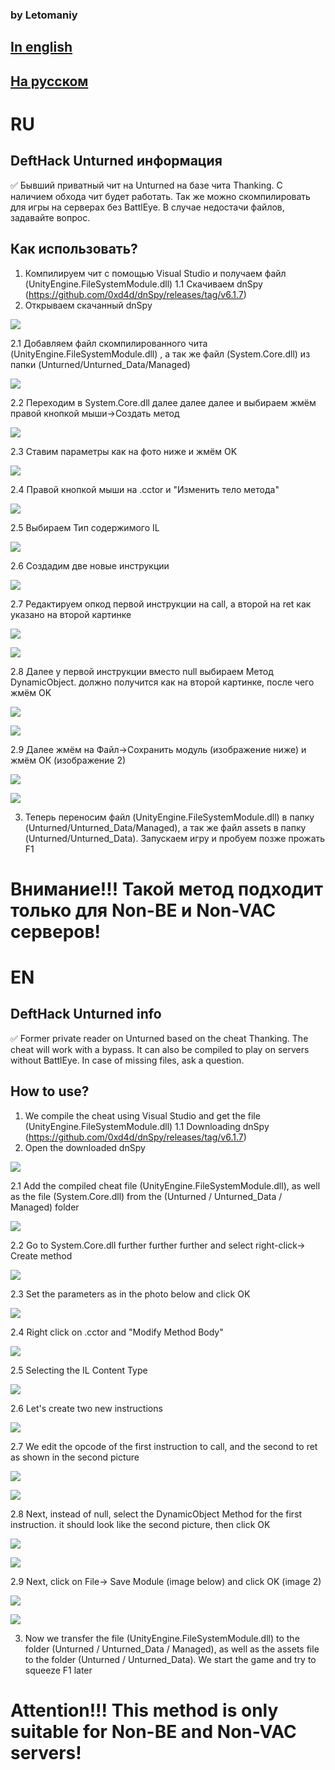 ### by Letomaniy
## [In english](#en)
## [На русском](#ru)

# RU    
## DeftHack Unturned информация

:white_check_mark: Бывший приватный чит на Unturned на базе чита Thanking. С наличием обхода чит будет работать. Так же можно скомпилировать для игры на серверах без BattlEye. В случае недостачи файлов, задавайте вопрос. 

## Как использовать?
1. Компилируем чит с помощью Visual Studio и получаем файл (UnityEngine.FileSystemModule.dll)
1.1 Скачиваем dnSpy (https://github.com/0xd4d/dnSpy/releases/tag/v6.1.7)
2. Открываем скачанный dnSpy

![](img/2.png) 

2.1 Добавляем файл скомпилированного чита (UnityEngine.FileSystemModule.dll) , а так же файл (System.Core.dll) из папки (Unturned/Unturned_Data/Managed)

![](img/2.1.png) 

2.2 Переходим в System.Core.dll далее далее далее и выбираем <Module> жмём правой кнопкой мыши->Создать метод
  
  ![](img/2.2.png) 
  
  2.3 Ставим параметры как на фото ниже и жмём OK
  
  ![](img/2.3.png) 
  
  2.4 Правой кнопкой мыши на .cctor и "Изменить тело метода"
  
  ![](img/2.4.png) 
  
  2.5 Выбираем Тип содержимого IL
  
  ![](img/2.5.png) 
  
  2.6 Создадим две новые инструкции
  
  ![](img/2.6.png) 
  
  2.7 Редактируем опкод первой инструкции на call, а второй на ret как указано на второй картинке
  
  ![](img/2.7.png) 
  
  ![](img/2.7.1.png) 
  
  2.8 Далее у первой инструкции вместо null выбираем Метод DynamicObject. должно получится как на второй картинке, после чего жмём OK
  
  ![](img/2.8.png) 
  
  ![](img/2.8.1.png) 
  
  2.9 Далее жмём на Файл->Сохранить модуль (изображение ниже) и жмём ОК (изображение 2)
  
![](img/2.9.png) 

  ![](img/2.9.1.png) 
  
3. Теперь переносим файл (UnityEngine.FileSystemModule.dll) в папку (Unturned/Unturned_Data/Managed), а так же файл assets в папку (Unturned/Unturned_Data). Запускаем игру и пробуем позже прожать F1 
# Внимание!!! Такой метод подходит только для Non-BE и Non-VAC серверов!

# EN
## DeftHack Unturned info

:white_check_mark: Former private reader on Unturned based on the cheat Thanking. The cheat will work with a bypass. It can also be compiled to play on servers without BattlEye. In case of missing files, ask a question.

## How to use?
1. We compile the cheat using Visual Studio and get the file (UnityEngine.FileSystemModule.dll)
1.1 Downloading dnSpy (https://github.com/0xd4d/dnSpy/releases/tag/v6.1.7)
2. Open the downloaded dnSpy

![](img/2.png) 

2.1 Add the compiled cheat file (UnityEngine.FileSystemModule.dll), as well as the file (System.Core.dll) from the (Unturned / Unturned_Data / Managed) folder

![](img/2.1.png) 

2.2 Go to System.Core.dll further further further and select <Module> right-click-> Create method
  
  ![](img/2.2.png) 
  
  2.3 Set the parameters as in the photo below and click OK
  
  ![](img/2.3.png) 
  
  2.4 Right click on .cctor and "Modify Method Body"
  
  ![](img/2.4.png) 
  
  2.5 Selecting the IL Content Type
  
  ![](img/2.5.png) 
  
  2.6 Let's create two new instructions
  
  ![](img/2.6.png) 
  
  2.7 We edit the opcode of the first instruction to call, and the second to ret as shown in the second picture
  
  ![](img/2.7.png) 
  
  ![](img/2.7.1.png) 
  
  2.8 Next, instead of null, select the DynamicObject Method for the first instruction. it should look like the second picture, then click OK
  
  ![](img/2.8.png) 
  
  ![](img/2.8.1.png) 
  
  2.9 Next, click on File-> Save Module (image below) and click OK (image 2)
  
![](img/2.9.png) 

  ![](img/2.9.1.png) 
  
3. Now we transfer the file (UnityEngine.FileSystemModule.dll) to the folder (Unturned / Unturned_Data / Managed), as well as the assets file to the folder (Unturned / Unturned_Data). We start the game and try to squeeze F1 later
# Attention!!! This method is only suitable for Non-BE and Non-VAC servers!
